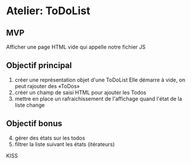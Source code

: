 # Atelier: ToDoList

## MVP
Afficher une page HTML vide qui appelle notre fichier JS

## Objectif principal
1. créer une représentation objet d'une ToDoList
Elle démarre à vide, on peut rajouter des «ToDos»
2. créer un champ de saisi HTML pour ajouter les Todos
3. mettre en place un rafraichissement de l'affichage quand
l'état de la liste change

## Objectif bonus
4. gérer des états sur les todos
5. filtrer la liste suivant les états (itérateurs)

KISS
